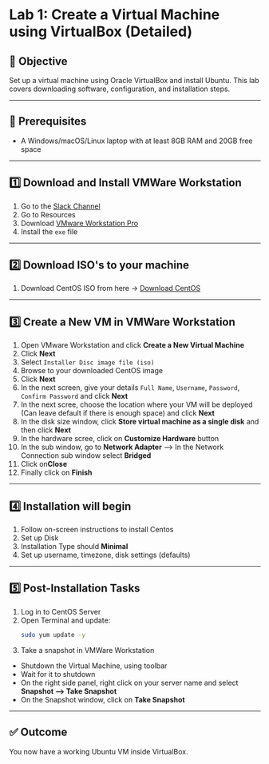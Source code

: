 
# Lab 1: Create a Virtual Machine using VirtualBox (Detailed)

## 🎯 Objective
Set up a virtual machine using Oracle VirtualBox and install Ubuntu. This lab covers downloading software, configuration, and installation steps.

---

## 🧰 Prerequisites
- A Windows/macOS/Linux laptop with at least 8GB RAM and 20GB free space

---

## 1️⃣ Download and Install VMWare Workstation

1. Go to the [Slack Channel](https://join.slack.com/t/iacsd-devopsworkshop/shared_invite/zt-35ykagbls-glqUZ7LtTdIvs8F9lveGjg)
2. Go to Resources
3. Download [VMware Workstation Pro](https://iacsd-devopsworkshop.slack.com/files/U08SEH6UMEX/F08T2HY0ZNV/vmware-workstation-full-17.6.3-24583834.exe)
4. Install the `exe` file

---

## 2️⃣ Download ISO's to your machine

1. Download CentOS ISO from here -> [Download CentOS](https://drive.google.com/file/d/1p4hVBFFjUI8KfuaxKa6rIhiw0Z4G3aD7/view?usp=sharing)

---

## 3️⃣ Create a New VM in VMWare Workstation

1. Open VMware Workstation and click **Create a New Virtual Machine**
2. Click **Next**
3. Select `Installer Disc image file (iso)`
4. Browse to your downloaded CentOS image
5. Click **Next**
6. In the next screen, give your details `Full Name`, `Username`, `Password`, `Confirm Password` and click **Next**
7. In the next scree, choose the location where your VM will be deployed (Can leave default if there is enough space) and click **Next**
8. In the disk size window, click **Store virtual machine as a single disk** and then click **Next**
9. In the hardware scree, click on **Customize Hardware** button
10. In the sub window, go to **Network Adapter** --> In the Network Connection sub window select **Bridged**
11. Click on**Close**
12. Finally click on **Finish**

---

## 4️⃣ Installation will begin

1. Follow on-screen instructions to install Centos
2. Set up Disk
3. Installation Type should **Minimal**
4. Set up username, timezone, disk settings (defaults)

---

## 5️⃣ Post-Installation Tasks

1. Log in to CentOS Server
2. Open Terminal and update:
   ```bash
   sudo yum update -y
   ```
3. Take a snapshot in VMWare Workstation
  - Shutdown the Virtual Machine, using toolbar
  - Wait for it to shutdown
  - On the right side panel, right click on your server name and select **Snapshot --> Take Snapshot**
  - On the Snapshot window, click on **Take Snapshot**

---

## ✅ Outcome
You now have a working Ubuntu VM inside VirtualBox.
